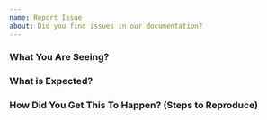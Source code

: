 ```yaml
---
name: Report Issue
about: Did you find issues in our documentation?
---
```


<!--
Ensure you have read over [Submitting Issues](https://github.com/chocolatey/.github/blob/main/SUBMITTING-ISSUES.md)

Please check to see if your issue already exists with a quick search of the issues. Start with one relevant term and then add if you get too many results.

NOTE: Keep in mind we have a [Code Of Conduct](https://github.com/chocolatey/.github/blob/main/CODE_OF_CONDUCT.md) that we expect folks to observe when they are looking for support in the Chocolatey community.

Name your issue appropriately: give it a sentence that reads well enough for anyone seeing this in the release notes to what it is.

When writing out the issue details please ensure you are writing it as if you were explaining it to somebody else.
Even if you will be working on and resolving the issue yourself. This helps others to understand the reasons for the issue and for it to be searchable in future.
-->

### What You Are Seeing?


### What is Expected?


### How Did You Get This To Happen? (Steps to Reproduce)

<!--
This section is not intended to be used for suggesting documentation changes.
-->
